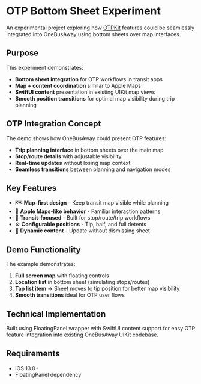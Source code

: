 # OTP Bottom Sheet Experiment

An experimental project exploring how [OTPKit](https://github.com/manu-r12/otpkit) features could be seamlessly integrated into OneBusAway using bottom sheets over map interfaces.

## Purpose

This experiment demonstrates:
- **Bottom sheet integration** for OTP workflows in transit apps
- **Map + content coordination** similar to Apple Maps
- **SwiftUI content** presentation in existing UIKit map views
- **Smooth position transitions** for optimal map visibility during trip planning

## OTP Integration Concept

The demo shows how OneBusAway could present OTP features:
- **Trip planning interface** in bottom sheets over the main map
- **Stop/route details** with adjustable visibility
- **Real-time updates** without losing map context
- **Seamless transitions** between planning and navigation modes

## Key Features

- 🗺️ **Map-first design** - Keep transit map visible while planning
- 📱 **Apple Maps-like behavior** - Familiar interaction patterns
- 🚌 **Transit-focused** - Built for stop/route/trip workflows
- ⚙️ **Configurable positions** - Tip, half, and full detents
- 🔄 **Dynamic content** - Update without dismissing sheet

## Demo Functionality

The example demonstrates:
1. **Full screen map** with floating controls
2. **Location list** in bottom sheet (simulating stops/routes)
3. **Tap list item** → Sheet moves to tip position for better map visibility
4. **Smooth transitions** ideal for OTP user flows

## Technical Implementation

Built using FloatingPanel wrapper with SwiftUI content support for easy OTP feature integration into existing OneBusAway UIKit codebase.

## Requirements

- iOS 13.0+
- FloatingPanel dependency
